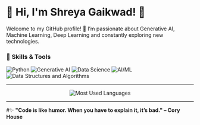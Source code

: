 # 🌟 Hi, I'm Shreya Gaikwad! 👋

Welcome to my GitHub profile! 🚀 I’m passionate about Generative AI, Machine Learning, Deep Learning and constantly exploring new technologies.

### 🚀 **Skills & Tools**
<p align="left">
  <img src="https://img.shields.io/badge/Python-3776AB?style=for-the-badge&logo=python&logoColor=white" alt="Python" />
  <img src="https://img.shields.io/badge/GenAI-F7DF1E?style=for-the-badge&logo=javascript&logoColor=black" alt="Generative AI" />
  <img src="https://img.shields.io/badge/Data%20Science-61DAFB?style=for-the-badge&logo=react&logoColor=black" alt="Data Science" />
  <img src="https://img.shields.io/badge/AI%2FML-6C63FF?style=for-the-badge" alt="AI/ML" />
  <img src="https://img.shields.io/badge/DSA-2496ED?style=for-the-badge&logo=docker&logoColor=white" alt="Data Structures and Algorithms" />
</p>

---
<p align="center">
  <img src="https://github-readme-stats.vercel.app/api/top-langs/?username=ModelMaestro-743&layout=compact&theme=radical" alt="Most Used Languages" />
</p>

---

#✨ **"Code is like humor. When you have to explain it, it’s bad." – Cory House**

<!---
ModelMaestro-743/ModelMaestro-743 is a ✨ special ✨ repository because its `README.md` (this file) appears on your GitHub profile.
You can click the Preview link to take a look at your changes.
--->
